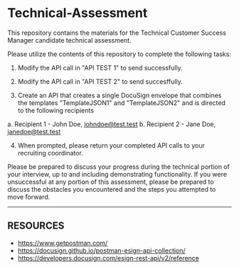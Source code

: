# Technical-Assessment
This repository contains the materials for the Technical Customer Success Manager candidate technical assessment.

Please utilize the contents of this repository to complete the following tasks:

1. Modify the API call in "API TEST 1" to send successfully.

2. Modify the API call in "API TEST 2" to send succesffully.

3. Create an API that creates a single DocuSign envelope that combines the templates "TemplateJSON1" and "TemplateJSON2" and is directed to the following recipients

  a. Recipient 1 - John Doe, johndoe@test.test
  b. Recipient 2 - Jane Doe, janedoe@test.test

4. When prompted, please return your completed API calls to your recruiting coordinator. 

Please be prepared to discuss your progress during the technical portion of your interview, up to and including demonstrating functionality. If you were unsuccessful at any portion of this assessment, please be prepared to discuss the obstacles you encountered and the steps you attempted to move forward.



----------
RESOURCES
----------
* https://www.getpostman.com/
* https://docusign.github.io/postman-esign-api-collection/
* https://developers.docusign.com/esign-rest-api/v2/reference
